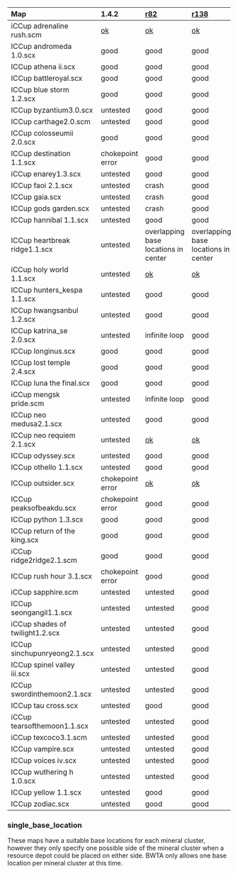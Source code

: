 | Map | 1.4.2 | [r82](https://code.google.com/p/bwta/source/detail?r=82) | [r138](https://code.google.com/p/bwta/source/detail?r=138) |
|:----|:------|:---------------------------------------------------------|:-----------------------------------------------------------|
| iCCup adrenaline rush.scm | [ok](#single_base_location.md) | [ok](#single_base_location.md) | [ok](#single_base_location.md) |
| ICCup andromeda 1.0.scx | good | good | good |
| ICCup athena ii.scx | good | good | good |
| ICCup battleroyal.scx | good | good | good |
| ICCup blue storm 1.2.scx | good | good | good |
| ICCup byzantium3.0.scx | untested | good | good |
| ICCup carthage2.0.scm | untested | good | good |
| ICCup colosseumii 2.0.scx | good | good | good |
| ICCup destination 1.1.scx | chokepoint error | good | good |
| iCCup enarey1.3.scx | untested | good | good |
| ICCup faoi 2.1.scx | untested | crash | good |
| ICCup gaia.scx | untested | crash | good |
| ICCup gods garden.scx | untested | crash | good |
| ICCup hannibal 1.1.scx | untested | good | good |
| ICCup heartbreak ridge1.1.scx | untested | overlapping base locations in center | overlapping base locations in center |
| iCCup holy world 1.1.scx | untested | [ok](#single_base_location.md) | [ok](#single_base_location.md) |
| ICCup hunters\_kespa 1.1.scx | untested | good | good |
| ICCup hwangsanbul 1.2.scx | untested | good | good |
| ICCup katrina\_se 2.0.scx | untested | infinite loop | good |
| ICCup longinus.scx | good | good | good |
| ICCup lost temple 2.4.scx | good | good | good |
| ICCup luna the final.scx | good | good | good |
| iCCup mengsk pride.scm | untested | infinite loop | good |
| ICCup neo medusa2.1.scx | untested | good | good |
| ICCup neo requiem 2.1.scx | untested | [ok](#single_base_location.md) | [ok](#single_base_location.md) |
| ICCup odyssey.scx | untested | good | good |
| ICCup othello 1.1.scx | untested | good | good |
| ICCup outsider.scx | chokepoint error | [ok](#single_base_location.md) | [ok](#single_base_location.md) |
| ICCup peaksofbeakdu.scx | chokepoint error | good | good |
| ICCup python 1.3.scx | good | good | good |
| ICCup return of the king.scx | good | good | good |
| iCCup ridge2ridge2.1.scm | good | good | good |
| ICCup rush hour 3.1.scx | chokepoint error | good | good |
| iCCup sapphire.scm | untested | untested | good |
| ICCup seongangil1.1.scx | untested | untested | good |
| iCCup shades of twilight1.2.scx | untested | untested | good |
| ICCup sinchupunryeong2.1.scx | untested | untested | good |
| ICCup spinel valley iii.scx | untested | untested | good |
| ICCup swordinthemoon2.1.scx | untested | untested | good |
| ICCup tau cross.scx | untested | good | good |
| iCCup tearsofthemoon1.1.scx | untested | untested | good |
| iCCup texcoco3.1.scm | untested | untested | good |
| ICCup vampire.scx | untested | untested | good |
| ICCup voices iv.scx | untested | untested | good |
| ICCup wuthering h 1.0.scx | untested | untested | good |
| ICCup yellow 1.1.scx | untested | good | good |
| ICCup zodiac.scx | untested | good | good |

### single\_base\_location ###

These maps have a suitable base locations for each mineral cluster, however they only specify one possible side of the mineral cluster when a resource depot could be placed on either side. BWTA only allows one base location per mineral cluster at this time.